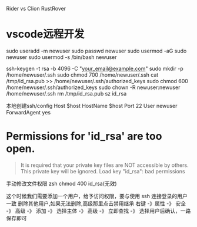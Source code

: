 Rider
vs
Clion
RustRover

# vscode远程开发
sudo useradd -m newuser
sudo passwd newuser
sudo usermod -aG sudo newuser
sudo usermod -s /bin/bash newuser

ssh-keygen -t rsa -b 4096 -C "your_email@example.com"
sudo mkdir -p /home/newuser/.ssh
sudo chmod 700 /home/newuser/.ssh
cat /tmp/id_rsa.pub >> /home/newuser/.ssh/authorized_keys
sudo chmod 600 /home/newuser/.ssh/authorized_keys
sudo chown -R newuser:newuser /home/newuser/.ssh
rm /tmp/id_rsa.pub
sz id_rsa

本地创建ssh/config
Host $host
  HostName $host
  Port 22
  User newuser
  ForwardAgent yes

#  Permissions for 'id_rsa' are too open.
> It is required that your private key files are NOT accessible by others.
> This private key will be ignored.
> Load key "id_rsa": bad permissions

手动修改文件权限
zsh
chmod 400 id_rsa(无效)


这个时候我们需要添加一个用户，给予访问权限，要与使用 ssh 连接登录的用户一致
删除其他用户,如果无法删除,高级那里点击禁用继承
右键 -》属性 -》 安全 -》 高级 -》 添加 -》 选择主体 -》 高级 -》 立即查找 -》 选择用户后确认，一路保存即可
